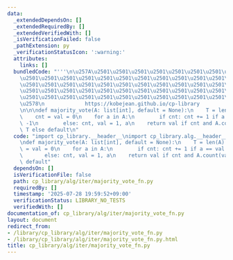 ```yaml
---
data:
  _extendedDependsOn: []
  _extendedRequiredBy: []
  _extendedVerifiedWith: []
  _isVerificationFailed: false
  _pathExtension: py
  _verificationStatusIcon: ':warning:'
  attributes:
    links: []
  bundledCode: "'''\n\u257A\u2501\u2501\u2501\u2501\u2501\u2501\u2501\u2501\u2501\u2501\
    \u2501\u2501\u2501\u2501\u2501\u2501\u2501\u2501\u2501\u2501\u2501\u2501\u2501\
    \u2501\u2501\u2501\u2501\u2501\u2501\u2501\u2501\u2501\u2501\u2501\u2501\u2501\
    \u2501\u2501\u2501\u2501\u2501\u2501\u2501\u2501\u2501\u2501\u2501\u2501\u2501\
    \u2501\u2501\u2501\u2501\u2501\u2501\u2501\u2501\u2501\u2501\u2501\u2501\u2501\
    \u2578\n             https://kobejean.github.io/cp-library               \n'''\n\
    \n\n\ndef majority_vote(A: list[int], default = None):\n    T = len(A) >> 1\n\
    \    cnt = val = 0\n    for a in A:\n        if cnt: cnt += 1 if a == val else\
    \ -1\n        else: cnt, val = 1, a\n    return val if cnt and A.count(val) >\
    \ T else default\n"
  code: "import cp_library.__header__\nimport cp_library.alg.__header__\nimport cp_library.alg.iter.__header__\n\
    \ndef majority_vote(A: list[int], default = None):\n    T = len(A) >> 1\n    cnt\
    \ = val = 0\n    for a in A:\n        if cnt: cnt += 1 if a == val else -1\n \
    \       else: cnt, val = 1, a\n    return val if cnt and A.count(val) > T else\
    \ default"
  dependsOn: []
  isVerificationFile: false
  path: cp_library/alg/iter/majority_vote_fn.py
  requiredBy: []
  timestamp: '2025-07-28 19:59:52+09:00'
  verificationStatus: LIBRARY_NO_TESTS
  verifiedWith: []
documentation_of: cp_library/alg/iter/majority_vote_fn.py
layout: document
redirect_from:
- /library/cp_library/alg/iter/majority_vote_fn.py
- /library/cp_library/alg/iter/majority_vote_fn.py.html
title: cp_library/alg/iter/majority_vote_fn.py
---
```

